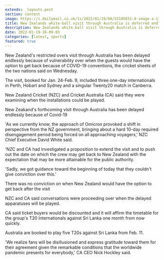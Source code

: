 ```yaml
---
extends: _layouts.post
section: content
image: https://i.dailymail.co.uk/1s/2022/01/19/08/53105651-0-image-a-13_1642581782278.jpg 
title: New Zealands white-ball visit through Australia is deferred endlessly over Covid-19 conventions 
description: New Zealands white-ball visit through Australia is deferred endlessly over Covid-19 conventions 
date: 2022-01-19-16-09-03 
categories: [latest, sports] 
featured: true 
--- 
```

New Zealand's restricted overs visit through Australia has been delayed endlessly because of vulnerability over when the guests would have the option to get back because of COVID-19 conventions, the cricket sheets of the two nations said on Wednesday.

The visit, booked for Jan. 24-Feb. 9, included three one-day internationals in Perth, Hobart and Sydney and a singular Twenty20 match in Canberra.

New Zealand Cricket (NZC) and Cricket Australia (CA) said they were examining when the installations could be played.

New Zeakand's forthcoming visit through Australia has been delayed endlessly because of Covid-19

'As we currently know, the approach of Omicron provoked a shift in perspective from the NZ government, bringing about a hard 10-day required disengagement period being forced on all approaching voyagers,' NZC Chief Executive David White said.

'NZC and CA had investigated a proposition to extend the visit and to push out the date on which the crew may get back to New Zealand with the expectation that may be more attainable for the public authority.

'Sadly, we got guidance toward the beginning of today that they couldn't give conviction over this.'

There was no conviction on when New Zealand would have the option to get back after the visit

NZC and CA said conversations were proceeding over when the delayed apparatuses will be played.

CA said ticket buyers would be discounted and it will affirm the timetable for the group's T20 Internationals against Sri Lanka one month from now quickly.

Australia are booked to play five T20s against Sri Lanka from Feb. 11.

'We realize fans will be disillusioned and express gratitude toward them for their agreement given the remarkable conditions that the worldwide pandemic presents for everybody,' CA CEO Nick Hockley said.